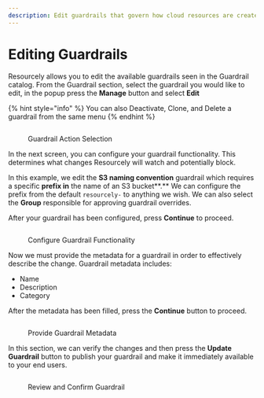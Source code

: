 ```yaml
---
description: Edit guardrails that govern how cloud resources are created and changed
---
```


# Editing Guardrails

Resourcely allows you to edit the available guardrails seen in the Guardrail catalog. From the Guardrail section, select the guardrail you would like to edit, in the popup press the **Manage** button and select **Edit**

{% hint style="info" %}
You can also Deactivate, Clone, and Delete a guardrail from the same menu
{% endhint %}

<figure><img src="../../../.gitbook/assets/Screenshot 2023-09-01 at 1.18.27 PM.png" alt=""><figcaption><p>Guardrail Action Selection</p></figcaption></figure>

In the next screen, you can configure your guardrail functionality. This determines what changes Resourcely will watch and potentially block.

In this example, we edit the **S3 naming convention** guardrail which requires a specific **prefix in** the name of an S3 bucket**.** We can configure the prefix from the default `resourcely-` to anything we wish. We can also select the **Group** responsible for approving guardrail overrides.

After your guardrail has been configured, press **Continue** to proceed.

<figure><img src="../../../.gitbook/assets/Screenshot 2023-09-01 at 1.18.45 PM.png" alt=""><figcaption><p>Configure Guardrail Functionality</p></figcaption></figure>

Now we must provide the metadata for a guardrail in order to effectively describe the change. Guardrail metadata includes:

* Name
* Description
* Category

After the metadata has been filled, press the **Continue** button to proceed.

<figure><img src="../../../.gitbook/assets/Screenshot 2023-09-01 at 1.19.05 PM.png" alt=""><figcaption><p>Provide Guardrail Metadata</p></figcaption></figure>

In this section, we can verify the changes and then press the **Update Guardrail** button to publish your guardrail and make it immediately available to your end users.

<figure><img src="../../../.gitbook/assets/Screenshot 2023-09-01 at 1.19.14 PM.png" alt=""><figcaption><p>Review and Confirm Guardrail</p></figcaption></figure>
